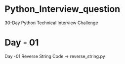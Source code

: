 # Python_Interview_question
30-Day Python Technical Interview Challenge

# Day - 01
Day -01 
Reverse String Code
       -> reverse_string.py
